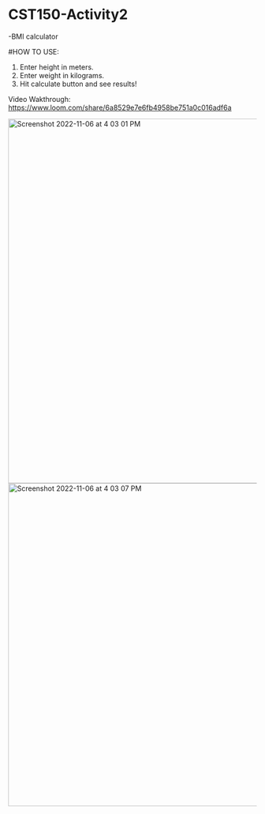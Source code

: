 # CST150-Activity2

-BMI calculator

#HOW TO USE:
1. Enter height in meters.
2. Enter weight in kilograms.
3. Hit calculate button and see results!

Video Wakthrough: https://www.loom.com/share/6a8529e7e6fb4958be751a0c016adf6a 

<img width="738" alt="Screenshot 2022-11-06 at 4 03 01 PM" src="https://user-images.githubusercontent.com/102087890/200200131-43fe6c71-b15a-47a7-b2b3-42c769458cfa.png">
<img width="654" alt="Screenshot 2022-11-06 at 4 03 07 PM" src="https://user-images.githubusercontent.com/102087890/200200133-5b4bde4c-1561-4869-8679-12a93394ff01.png">
